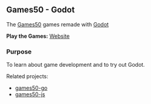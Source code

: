 ## Games50 - Godot

The [Games50](https://github.com/games50) games remade with [Godot](https://godotengine.org/)

**Play the Games:** [Website](https://games50.yeoji.com/)

### Purpose

To learn about game development and to try out Godot.

Related projects: 

- [games50-go](https://github.com/yeoji/games50-go)
- [games50-js](https://github.com/yeoji/games50-js)
